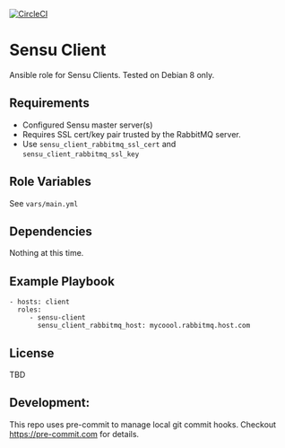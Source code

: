 [![CircleCI](https://img.shields.io/circleci/project/github/jaredledvina/sensu-client.svg)](https://circleci.com/gh/jaredledvina/sensu-client)

Sensu Client
=========

Ansible role for Sensu Clients. Tested on Debian 8 only.

Requirements
------------

* Configured Sensu master server(s)
* Requires SSL cert/key pair trusted by the RabbitMQ server.
* Use `sensu_client_rabbitmq_ssl_cert` and `sensu_client_rabbitmq_ssl_key`

Role Variables
--------------

See `vars/main.yml`

Dependencies
------------

Nothing at this time.

Example Playbook
----------------

    - hosts: client
      roles:
         - sensu-client
           sensu_client_rabbitmq_host: mycoool.rabbitmq.host.com


License
-------

TBD


Development:
------------

This repo uses pre-commit to manage local git commit hooks. Checkout https://pre-commit.com for details.
